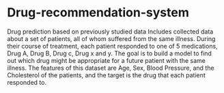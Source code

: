 # Drug-recommendation-system
Drug prediction based on previously studied data
Includes collected data about a set of patients, all of whom suffered from the same illness. During their course of treatment, each patient responded to one of 5 medications, Drug A, Drug B, Drug c, Drug x and y.  The goal is to build a model to find out which drug might be appropriate for a future patient with the same illness. The features of this dataset are Age, Sex, Blood Pressure, and the Cholesterol of the patients, and the target is the drug that each patient responded to.
